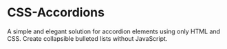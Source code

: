 # CSS-Accordions
A simple and elegant solution for accordion elements using only HTML and CSS. Create collapsible bulleted lists without JavaScript.
